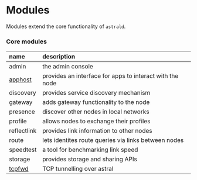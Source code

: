 # Modules

Modules extend the core functionality of `astrald`.

### Core modules

| name                         | description                                              |
|:-----------------------------|:---------------------------------------------------------|
| admin                        | the admin console                                        |
| [apphost](apphost/README.md) | provides an interface for apps to interact with the node |
| discovery                    | provides service discovery mechanism                     |
| gateway                      | adds gateway functionality to the node                   |
| presence                     | discover other nodes in local networks                   |
| profile                      | allows nodes to exchange their profiles                  |
| reflectlink                  | provides link information to other nodes                 |
| route                        | lets identites route queries via links between nodes     |
| speedtest                    | a tool for benchmarking link speed                       |
| storage                      | provides storage and sharing APIs                        |
| [tcpfwd](tcpfwd/README.md)   | TCP tunnelling over astral                               |
